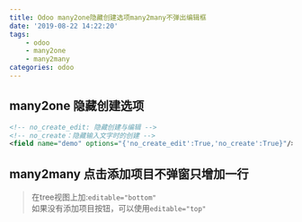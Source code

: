 ```yaml
---
title: Odoo many2one隐藏创建选项many2many不弹出编辑框
date: '2019-08-22 14:22:20'
tags:
    - odoo
    - many2one
    - many2many
categories: odoo
---
```


## many2one 隐藏创建选项

```xml
<!-- no_create_edit: 隐藏创建与编辑 -->
<!-- no_create：隐藏输入文字时的创建 -->
<field name="demo" options="{'no_create_edit':True,'no_create':True}"/>
```

## many2many 点击添加项目不弹窗只增加一行

> 在tree视图上加:`editable="bottom"`  
> 如果没有添加项目按钮，可以使用`editable="top"`
